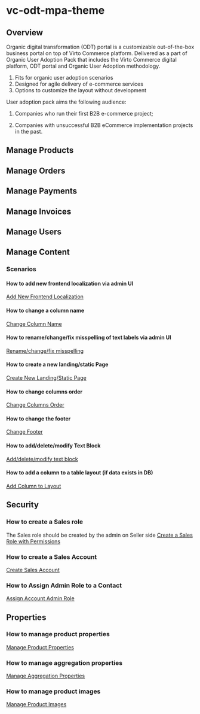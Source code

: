 # vc-odt-mpa-theme

## Overview

Organic digital transformation (ODT) portal is a customizable out-of-the-box business portal on top of Virto Commerce platform. Delivered as a part of Organic User Adoption Pack that includes the Virto Commerce digital platform, ODT portal and Organic User Adoption methodology.

1. Fits for organic user adoption scenarios
1. Designed for agile delivery of e-commerce services
1. Options to customize the layout without development

User adoption pack aims the following audience:

1. Companies who run their first B2B e-commerce project;

1. Companies with unsuccessful B2B eCommerce implementation projects in the past.

## Manage Products

## Manage Orders

## Manage Payments

## Manage Invoices

## Manage Users

## Manage Content

### Scenarios

#### How to add new frontend localization via admin UI

[Add New Frontend Localization](/docs/add-frontend-localization.md)

#### How to change a column name

[Change Column Name](/docs/change-columns-names.md)

#### How to rename/change/fix misspelling of text labels via admin UI

[Rename/change/fix misspelling](/docs/rename-change-fix-misspelling.md)

#### How to create a new landing/static Page

[Create New Landing/Static Page](/docs/create-new-page.md)

#### How to change columns order

[Change Columns Order](/docs/change-columns-order.md)

#### How to change the footer

[Change Footer](/docs/change-footer.md)

#### How to add/delete/modify Text Block

[Add/delete/modify text block](/docs/add-delete-modify-textblock.md)

#### How to add a column to a table layout (if data exists in DB)

[Add Column to Layout](/docs/add-column-to-layout.md)

## Security

### How to create a Sales role

The Sales role should be created by the admin on Seller side 
[Create a Sales Role with Permissions](/docs/create-sales-role.md)

### How to create a Sales Account
[Create Sales Account](/docs/create-sales-account.md)

### How to Assign Admin Role to a Contact

[Assign Account Admin Role](/docs/assign-admin-role.md)

## Properties

### How to manage product properties

[Manage Product Properties](/docs/manage-product-properties.md)

### How to manage aggregation properties

[Manage Aggregation Properties](/docs/manage-aggregation-properties.md)

### How to manage product images

[Manage Product Images](/docs/manage-product-images.md)